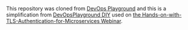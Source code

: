 This repository was cloned from [DevOps Playground](https://github.com/DevOpsPlayground) and this is a simplification from [DevOpsPlayground DIY](https://github.com/DevOpsPlayground/DIY) used on [the Hands-on-with-TLS-Authentication-for-Microservices Webinar](https://holisticsecurity.io/2021/06/22/hands-on-with-tls-authentication-for-microservices/).
